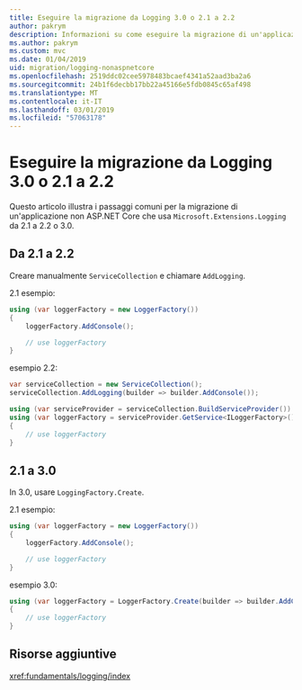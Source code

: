 ```yaml
---
title: Eseguire la migrazione da Logging 3.0 o 2.1 a 2.2
author: pakrym
description: Informazioni su come eseguire la migrazione di un'applicazione non ASP.NET Core che usa Logging da 2.1 a 2.2 o 3.0.
ms.author: pakrym
ms.custom: mvc
ms.date: 01/04/2019
uid: migration/logging-nonaspnetcore
ms.openlocfilehash: 2519ddc02cee5978483bcaef4341a52aad3ba2a6
ms.sourcegitcommit: 24b1f6decbb17bb22a45166e5fdb0845c65af498
ms.translationtype: MT
ms.contentlocale: it-IT
ms.lasthandoff: 03/01/2019
ms.locfileid: "57063178"
---
```

# <a name="migrate-from-microsoftextensionslogging-21-to-22-or-30"></a>Eseguire la migrazione da Logging 3.0 o 2.1 a 2.2

Questo articolo illustra i passaggi comuni per la migrazione di un'applicazione non ASP.NET Core che usa `Microsoft.Extensions.Logging` da 2.1 a 2.2 o 3.0.

## <a name="21-to-22"></a>Da 2.1 a 2.2

Creare manualmente `ServiceCollection` e chiamare `AddLogging`.

2.1 esempio:

```csharp
using (var loggerFactory = new LoggerFactory())
{
    loggerFactory.AddConsole();

    // use loggerFactory
}
```

esempio 2.2:

```csharp
var serviceCollection = new ServiceCollection();
serviceCollection.AddLogging(builder => builder.AddConsole());

using (var serviceProvider = serviceCollection.BuildServiceProvider())
using (var loggerFactory = serviceProvider.GetService<ILoggerFactory>())
{
    // use loggerFactory
}
```

## <a name="21-to-30"></a>2.1 a 3.0

In 3.0, usare `LoggingFactory.Create`.

2.1 esempio:

```csharp
using (var loggerFactory = new LoggerFactory())
{
    loggerFactory.AddConsole();

    // use loggerFactory
}
```

esempio 3.0:

```csharp
using (var loggerFactory = LoggerFactory.Create(builder => builder.AddConsole()))
{
    // use loggerFactory
}
```

## <a name="additional-resources"></a>Risorse aggiuntive

<xref:fundamentals/logging/index>